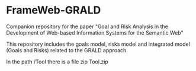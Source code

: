 # FrameWeb-GRALD

Companion repository for the paper "Goal and Risk Analysis in the Development of Web-based Information Systems for the Semantic Web"

This repository includes the goals model, risks model and integrated model (Goals and Risks) related to the GRALD approach.

In the path /Tool there is a file zip Tool.zip


